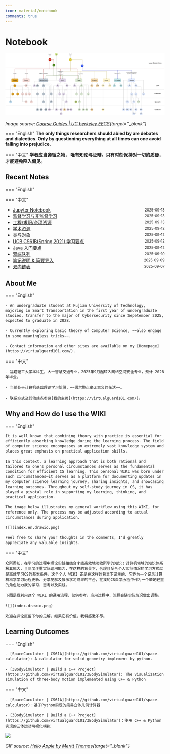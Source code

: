 ```yaml
---
icon: material/notebook
comments: true
---
```


# Notebook

<!-- ![](../assets/images/index-power.jpg) -->

![EECS Learning Path](../assets/images/berkeley-eecs.png)

*Image source: [Course Guides | UC berkeley EECS](https://hkn.eecs.berkeley.edu/courseguides){target="_blank"}*

<!-- <div>
  <p>
    <em>
    Image source: <a href="https://hkn.eecs.berkeley.edu/courseguides" target="_blank">Course Guides | UC berkeley EECS</a>
    </em>
  </p>
</div> -->

=== "English"
    **The only things researchers should abied by are debates and dialectics. Only by questioning everything at all times can one avoid falling into prejudice.**  

=== "中文"
    **学者应当遵循之物， 唯有知论与证辩。只有时刻保持对一切的质疑，才能避免陷入偏见。**


## Recent Notes 

=== "English"

=== "中文"

<!-- recent_notes_start -->
<ul>
<li><div style="display:flex; justify-content:space-between; align-items:center;"><a href="tools/jupyter/">Jupyter Notebook</a><span style="font-size:0.8em;">2025-09-13</span></div></li>
<li><div style="display:flex; justify-content:space-between; align-items:center;"><a href="ml/super-unsuper-learning/">监督学习与非监督学习</a><span style="font-size:0.8em;">2025-09-13</span></div></li>
<li><div style="display:flex; justify-content:space-between; align-items:center;"><a href="Misc/resources/engineering/">工程/求职/杂项资源</a><span style="font-size:0.8em;">2025-09-13</span></div></li>
<li><div style="display:flex; justify-content:space-between; align-items:center;"><a href="Misc/resources/academy/">学术资源</a><span style="font-size:0.8em;">2025-09-12</span></div></li>
<li><div style="display:flex; justify-content:space-between; align-items:center;"><a href="language/java/class-object/">类与对象</a><span style="font-size:0.8em;">2025-09-12</span></div></li>
<li><div style="display:flex; justify-content:space-between; align-items:center;"><a href="dsa/cs61b/">UCB CS61B(Spring 2021) 学习要点</a><span style="font-size:0.8em;">2025-09-12</span></div></li>
<li><div style="display:flex; justify-content:space-between; align-items:center;"><a href="language/java/">Java 入门要点</a><span style="font-size:0.8em;">2025-09-12</span></div></li>
<li><div style="display:flex; justify-content:space-between; align-items:center;"><a href="dsa/ds/linear/deque/">双端队列</a><span style="font-size:0.8em;">2025-09-10</span></div></li>
<li><div style="display:flex; justify-content:space-between; align-items:center;"><a href="dsa/">笔记说明 & 简要导入</a><span style="font-size:0.8em;">2025-09-09</span></div></li>
<li><div style="display:flex; justify-content:space-between; align-items:center;"><a href="dsa/ds/linear/double_linked/">双向链表</a><span style="font-size:0.8em;">2025-09-07</span></div></li>
</ul>
<!-- recent_notes_end -->


## About Me

=== "English"

    - An undergraduate student at Fujian University of Technology, majoring in Smart Transportation in the first year of undergraduate studies, transfer to the major of Cybersecurity since Sepetember 2025, expected to graduate in 2028.

    - Currently exploring basic theory of Computer Science, ~~also engage in some meaningless tricks~~.

    - Contact information and other sites are available on my [Homepage](https://virtualguard101.com/).

=== "中文"

    - 福建理工大学本科生，大一智慧交通专业，2025年9月起转入网络空间安全专业，预计 2028 年毕业。

    - 当前处于计算机基础理论学习阶段，~~偶尔整点毫无意义的花活~~。

    - 联系方式及其他站点参见[我的主页](https://virtualguard101.com/)。

## Why and How do I use the WIKI

=== "English"

    It is well known that combining theory with practice is essential for efficiently absorbing knowledge during the learning process. The field of computer science encompasses an extremely vast knowledge system and places great emphasis on practical application skills. 
    
    In this context, a learning approach that is both rational and tailored to one's personal circumstances serves as the fundamental condition for efficient CS learning. This personal WIKI was born under such circumstances—it serves as a platform for documenting updates in my computer science learning journey, sharing insights, and showcasing learning outcomes. Throughout my self-study journey in CS, it has played a pivotal role in supporting my learning, thinking, and practical application.

    The image below illustrates my general workflow using this WIKI, for reference only. The process may be adjusted according to actual circumstances during application.

    ![](index.en.drawio.png)

    Feel free to share your thoughts in the comments, I'd greatly appreciate any valuable insights.

=== "中文"

    众所周知，在学习的过程中理论实践相结合才能高效地吸收所学的知识；计算机领域的知识体系极其庞大，且高度注重实际运用能力，在这样的背景下，合理且契合个人实际情况的学习方式就是高效学习CS的基本条件。这个个人 WIKI 正是在这样的背景下诞生的，它作为一个记录计算机科学学习历程更新、分享见解及展示学习成果的平台，在我的CS自学历程中作为一个举足轻重的角色助力我的学习、思考以及实践。

    下图是我利用这个 WIKI 的通用流程，仅供参考。应用过程中，流程会随实际情况做出调整。

    ![](index.drawio.png)

    欢迎在评论区留下你的见解，如果它有价值，我将感激不尽。

## Learning Outcomes

=== "English"

    - [SpaceCaculator | CS61A](https://github.com/virtualguard101/space-calculator): A calculator for solid geometry implement by python.

    - [3BodySimulator | Build a C++ Project](https://github.com/virtualguard101/3BodySimulator): The visualization simulation of three-body motion implemented using C++ & Python

=== "中文"

    - [SpaceCaculator | CS61A](https://github.com/virtualguard101/space-calculator)：基于Python实现的简易立体几何计算器

    - [3BodySimulator | Build a C++ Project](https://github.com/virtualguard101/3BodySimulator)：使用 C++ & Python 实现的三体运动可视化模拟


![](https://butterblock233.github.io/posts/images/Hello.gif)

*GIF source: [Hello Apple by Meritt Thomas](https://dribbble.com/shots/17347386-Hello-Apple){target="_blank"}*
